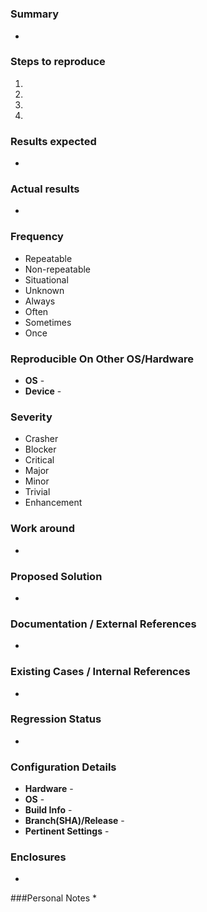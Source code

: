 #

### Summary 
* 

### Steps to reproduce 

1. 
1. 
1.  
1. 

### Results expected 
* 

### Actual results 
* 

### Frequency 
* Repeatable
* Non-repeatable 
* Situational 
* Unknown 
* Always 
* Often 
* Sometimes 
* Once

### Reproducible On Other OS/Hardware
* **OS** -
* **Device** -  

### Severity 
* Crasher 
* Blocker 
* Critical 
* Major 
* Minor 
* Trivial 
* Enhancement

### Work around 
* 

### Proposed Solution 
* 

### Documentation / External References 
* 

### Existing Cases / Internal References 
* 

### Regression Status 
* 

### Configuration Details

   * **Hardware** - 
   * **OS** - 
   * **Build Info** - 
   * **Branch(SHA)/Release** -  
   * **Pertinent Settings** - 
 
### Enclosures 
* 

###Personal Notes 
* 
 
